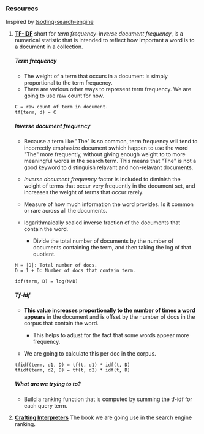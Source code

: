 ### Resources

Inspired by [tsoding-search-engine](https://www.youtube.com/watch?v=hm5xOJiVEeg&list=WL&index=37)

1) **[TF-IDF](https://en.wikipedia.org/wiki/Tf%E2%80%93idf)** short for *term frequency–inverse document frequency*,
is a numerical statistic that is intended to reflect how important a word is to a document in a collection.

    ##### Term frequency
    - The weight of a term that occurs in a document is simply proportional to the term frequency.
    - There are various other ways to represent term frequency. We are going to use raw count for now.

    ```
    C = raw count of term in document.
    tf(term, d) = C
    ```

    ##### Inverse document frequency

    - Because a term like "The" is so common, term frequency will tend to incorrectly
    emphasize document swhich happen to use the word "The" more frequently, without
    giving enough weight to to more meaningful words in the search term. This means
    that "The" is not a good keyword to distinguish relavant and non-relavant documents.

    - *Inverse document frequency* factor is included to diminish the weight of terms
    that occur very frequently in the document set, and increases the weight of terms
    that occur rarely.

    - Measure of how much information the word provides. Is it common or rare across
    all the documents.

    - logarithmaically scaled inverse fraction of the documents that contain the word.
        - Divide the total number of documents by the number of documents containing the
        term, and then taking the log of that quotient.

    ```
    N = |D|: Total number of docs.
    D = 1 + D: Number of docs that contain term.

    idf(term, D) = log(N/D)
    ```

    ##### Tf-idf
    - **This value increases proportionally to the number of times a word appears**
    in the document and is offset by the number of docs in the corpus that contain the word.
        - This helps to adjust for the fact that some words appear more frequency.

    - We are going to calculate this per doc in the corpus.
    ```
    tfidf(term, d1, D) = tf(t, d1) * idf(t, D)
    tfidf(term, d2, D) = tf(t, d2) * idf(t, D)
    ```

    ##### What are we trying to to?
    - Build a ranking function that is computed by summing the tf-idf for each query term.

2) **[Crafting Interpreters](https://github.com/munificent/craftinginterpreters/tree/master)** The book we are going use in the search engine ranking.
